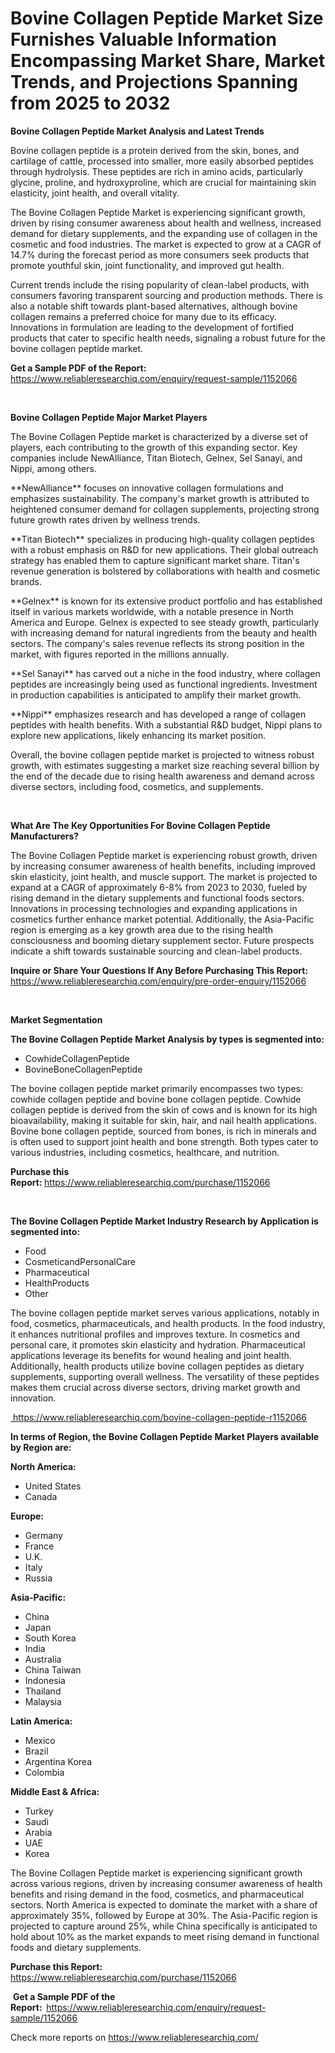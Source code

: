 <p><h1>Bovine Collagen Peptide Market Size Furnishes Valuable Information Encompassing Market Share, Market Trends, and Projections Spanning from 2025 to 2032</h1></p><p><strong>Bovine Collagen Peptide Market Analysis and Latest Trends</strong></p>
<p><p>Bovine collagen peptide is a protein derived from the skin, bones, and cartilage of cattle, processed into smaller, more easily absorbed peptides through hydrolysis. These peptides are rich in amino acids, particularly glycine, proline, and hydroxyproline, which are crucial for maintaining skin elasticity, joint health, and overall vitality. </p><p>The Bovine Collagen Peptide Market is experiencing significant growth, driven by rising consumer awareness about health and wellness, increased demand for dietary supplements, and the expanding use of collagen in the cosmetic and food industries. The market is expected to grow at a CAGR of 14.7% during the forecast period as more consumers seek products that promote youthful skin, joint functionality, and improved gut health. </p><p>Current trends include the rising popularity of clean-label products, with consumers favoring transparent sourcing and production methods. There is also a notable shift towards plant-based alternatives, although bovine collagen remains a preferred choice for many due to its efficacy. Innovations in formulation are leading to the development of fortified products that cater to specific health needs, signaling a robust future for the bovine collagen peptide market.</p></p>
<p><strong>Get a Sample PDF of the Report:&nbsp;</strong> <a href="https://www.reliableresearchiq.com/enquiry/request-sample/1152066?utm_campaign=3299&utm_medium=2&utm_source=Github&utm_content=ia&utm_term=31032025&utm_id=bovine-collagen-peptide">https://www.reliableresearchiq.com/enquiry/request-sample/1152066</a></p>
<p>&nbsp;</p>
<p><strong>Bovine Collagen Peptide Major Market Players</strong></p>
<p><p>The Bovine Collagen Peptide market is characterized by a diverse set of players, each contributing to the growth of this expanding sector. Key companies include NewAlliance, Titan Biotech, Gelnex, Sel Sanayi, and Nippi, among others. </p><p>**NewAlliance** focuses on innovative collagen formulations and emphasizes sustainability. The company's market growth is attributed to heightened consumer demand for collagen supplements, projecting strong future growth rates driven by wellness trends.</p><p>**Titan Biotech** specializes in producing high-quality collagen peptides with a robust emphasis on R&D for new applications. Their global outreach strategy has enabled them to capture significant market share. Titan's revenue generation is bolstered by collaborations with health and cosmetic brands.</p><p>**Gelnex** is known for its extensive product portfolio and has established itself in various markets worldwide, with a notable presence in North America and Europe. Gelnex is expected to see steady growth, particularly with increasing demand for natural ingredients from the beauty and health sectors. The company's sales revenue reflects its strong position in the market, with figures reported in the millions annually.</p><p>**Sel Sanayi** has carved out a niche in the food industry, where collagen peptides are increasingly being used as functional ingredients. Investment in production capabilities is anticipated to amplify their market growth.</p><p>**Nippi** emphasizes research and has developed a range of collagen peptides with health benefits. With a substantial R&D budget, Nippi plans to explore new applications, likely enhancing its market position.</p><p>Overall, the bovine collagen peptide market is projected to witness robust growth, with estimates suggesting a market size reaching several billion by the end of the decade due to rising health awareness and demand across diverse sectors, including food, cosmetics, and supplements.</p></p>
<p>&nbsp;</p>
<p><strong>What Are The Key Opportunities For Bovine Collagen Peptide Manufacturers?</strong></p>
<p><p>The Bovine Collagen Peptide market is experiencing robust growth, driven by increasing consumer awareness of health benefits, including improved skin elasticity, joint health, and muscle support. The market is projected to expand at a CAGR of approximately 6-8% from 2023 to 2030, fueled by rising demand in the dietary supplements and functional foods sectors. Innovations in processing technologies and expanding applications in cosmetics further enhance market potential. Additionally, the Asia-Pacific region is emerging as a key growth area due to the rising health consciousness and booming dietary supplement sector. Future prospects indicate a shift towards sustainable sourcing and clean-label products.</p></p>
<p><strong>Inquire or Share Your Questions If Any Before Purchasing This Report:</strong> <a href="https://www.reliableresearchiq.com/enquiry/pre-order-enquiry/1152066?utm_campaign=3299&utm_medium=2&utm_source=Github&utm_content=ia&utm_term=31032025&utm_id=bovine-collagen-peptide">https://www.reliableresearchiq.com/enquiry/pre-order-enquiry/1152066</a></p>
<p>&nbsp;</p>
<p><strong>Market Segmentation</strong></p>
<p><strong>The Bovine Collagen Peptide Market Analysis by types is segmented into:</strong></p>
<p><ul><li>CowhideCollagenPeptide</li><li>BovineBoneCollagenPeptide</li></ul></p>
<p><p>The bovine collagen peptide market primarily encompasses two types: cowhide collagen peptide and bovine bone collagen peptide. Cowhide collagen peptide is derived from the skin of cows and is known for its high bioavailability, making it suitable for skin, hair, and nail health applications. Bovine bone collagen peptide, sourced from bones, is rich in minerals and is often used to support joint health and bone strength. Both types cater to various industries, including cosmetics, healthcare, and nutrition.</p></p>
<p><strong>Purchase this Report:&nbsp;</strong><a href="https://www.reliableresearchiq.com/purchase/1152066?utm_campaign=3299&utm_medium=2&utm_source=Github&utm_content=ia&utm_term=31032025&utm_id=bovine-collagen-peptide">https://www.reliableresearchiq.com/purchase/1152066</a></p>
<p>&nbsp;</p>
<p><strong>The Bovine Collagen Peptide Market Industry Research by Application is segmented into:</strong></p>
<p><ul><li>Food</li><li>CosmeticandPersonalCare</li><li>Pharmaceutical</li><li>HealthProducts</li><li>Other</li></ul></p>
<p><p>The bovine collagen peptide market serves various applications, notably in food, cosmetics, pharmaceuticals, and health products. In the food industry, it enhances nutritional profiles and improves texture. In cosmetics and personal care, it promotes skin elasticity and hydration. Pharmaceutical applications leverage its benefits for wound healing and joint health. Additionally, health products utilize bovine collagen peptides as dietary supplements, supporting overall wellness. The versatility of these peptides makes them crucial across diverse sectors, driving market growth and innovation.</p></p>
<p><a href="https://www.reliableresearchiq.com/bovine-collagen-peptide-r1152066?utm_campaign=3299&utm_medium=2&utm_source=Github&utm_content=ia&utm_term=31032025&utm_id=bovine-collagen-peptide">&nbsp;https://www.reliableresearchiq.com/bovine-collagen-peptide-r1152066</a></p>
<p><strong>In terms of Region, the Bovine Collagen Peptide Market Players available by Region are:</strong></p>
<p>
    <p> <strong> North America: </strong>
        <ul>
            <li>United States</li>
            <li>Canada</li>
        </ul>
        </p> 
    <p> <strong> Europe: </strong>
        <ul>
            <li>Germany</li>
            <li>France</li>
            <li>U.K.</li>
            <li>Italy</li>
            <li>Russia</li>
        </ul>
        </p> 
    <p> <strong> Asia-Pacific: </strong>
        <ul>
            <li>China</li>
            <li>Japan</li>
            <li>South Korea</li>
            <li>India</li>
            <li>Australia</li>
            <li>China Taiwan</li>
            <li>Indonesia</li>
            <li>Thailand</li>
            <li>Malaysia</li>
        </ul>
        </p> 
    <p> <strong> Latin America: </strong>
        <ul>
            <li>Mexico</li>
            <li>Brazil</li>
            <li>Argentina Korea</li>
            <li>Colombia</li>
        </ul>
        </p> 
    <p> <strong> Middle East & Africa: </strong>
        <ul>
            <li>Turkey</li>
            <li>Saudi</li>
            <li>Arabia</li>
            <li>UAE</li>
            <li>Korea</li>
        </ul>
    </p>
    </p>
<p><p>The Bovine Collagen Peptide market is experiencing significant growth across various regions, driven by increasing consumer awareness of health benefits and rising demand in the food, cosmetics, and pharmaceutical sectors. North America is expected to dominate the market with a share of approximately 35%, followed by Europe at 30%. The Asia-Pacific region is projected to capture around 25%, while China specifically is anticipated to hold about 10% as the market expands to meet rising demand in functional foods and dietary supplements.</p></p>
<p><strong>Purchase this Report: </strong><a href="https://www.reliableresearchiq.com/purchase/1152066?utm_campaign=3299&utm_medium=2&utm_source=Github&utm_content=ia&utm_term=31032025&utm_id=bovine-collagen-peptide">https://www.reliableresearchiq.com/purchase/1152066</a></p>
<p>&nbsp;<strong>Get a Sample PDF of the Report:&nbsp;&nbsp;</strong><a href="https://www.reliableresearchiq.com/enquiry/request-sample/1152066?utm_campaign=3299&utm_medium=2&utm_source=Github&utm_content=ia&utm_term=31032025&utm_id=bovine-collagen-peptide">https://www.reliableresearchiq.com/enquiry/request-sample/1152066</a></p>
<p><strong></strong></p>
<p>Check more reports on <a href="https://www.reliableresearchiq.com/?utm_campaign=3299&utm_medium=2&utm_source=Github&utm_content=ia&utm_term=31032025&utm_id=bovine-collagen-peptide">https://www.reliableresearchiq.com/</a></p>